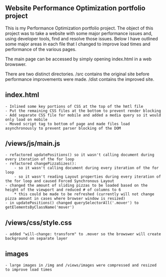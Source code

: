 ## Website Performance Optimization portfolio project

This is my Performance Optimization portfolio project.  The object of this project was to take a website with some major performance issues and, using developer tools, find and resolve those issues.  Below I have outlined some major areas in each file that I changed to improve load times and performance of the various pages.

The main page can be accessed by simply opening index.html in a web browswer.

There are two distinct directories.
	/src contains the original site before performance improvements were made.
	/dist contains the improved site.

## index.html

	- Inlined some key portions of CSS at the top of the hmtl file
	- Put the remaining CSS files at the bottom to prevent render blocking
	- Add separate CSS file for mobile and added a media query so it would only load on mobile
	- Moved script tag to bottom of page and made files load asynchronously to prevent parser blocking of the DOM

## /views/js/main.js

	- refactored updatePositions() so it wasn't calling document during every iteration of the for loop
	- refactored changePizzaSizes():
		- so it wasn't calling document during every iteration of the for loop
		- so it wasn't reading Layout properties during every iteration of the for loop and caused Forced Synchronous Layout
	- changed the amount of sliding pizzas to be loaded based on the height of the viewport and reduced # of columns to 6
		* this could be made to be refreshed (currently will not change pizza amount in cases where browser window is resized)
	- in updatePositions() changed querySelectorAll('.mover') to getElementsByClassName('mover')

## /views/css/style.css
	- added "will-change: transform" to .mover so the browswer will create background on separate layer

## images

	- large images in /img and /views/images were compressed and resized to improve load times
